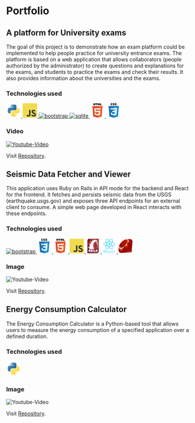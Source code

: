 # Portfolio

## A platform for University exams
The goal of this project is to demonstrate how an exam platform could be implemented to help people practice for university entrance exams. The platform is based on a web application that allows collaborators (people authorized by the administrator) to create questions and explanations for the exams, and students to practice the exams and check their results. It also provides information about the universities and the exams.

### Technologies used
<p align="left"> <a href="https://www.python.org" target="_blank" rel="noreferrer"> <img src="https://raw.githubusercontent.com/devicons/devicon/master/icons/python/python-original.svg" alt="python" width="40" height="40"/> <a href="https://developer.mozilla.org/en-US/docs/Web/JavaScript" target="_blank" rel="noreferrer"> <img src="https://raw.githubusercontent.com/devicons/devicon/master/icons/javascript/javascript-original.svg" alt="javascript" width="40" height="40"/> <a href="https://getbootstrap.com" target="_blank" rel="noreferrer"> <img src="https://cdn.jsdelivr.net/gh/devicons/devicon/icons/bootstrap/bootstrap-original.svg" alt="bootstrap" width="40" height="40"/> <a href="https://www.sqlite.org/" target="_blank" rel="noreferrer"> <img src="https://www.vectorlogo.zone/logos/sqlite/sqlite-icon.svg" alt="sqlite" width="40" height="40"/> </a> <a href="https://www.w3.org/html/" target="_blank" rel="noreferrer"> <img src="https://raw.githubusercontent.com/devicons/devicon/master/icons/html5/html5-original-wordmark.svg" alt="html5" width="40" height="40"/> <a href="https://www.w3schools.com/css/" target="_blank" rel="noreferrer"> <img src="https://raw.githubusercontent.com/devicons/devicon/master/icons/css3/css3-original-wordmark.svg" alt="css3" width="40" height="40"/> </a> </p>

### Video
<a href="https://www.youtube.com/embed/-KkuI7VzIIw" rel="nofollow"><img src="https://drive.google.com/uc?id=1NxCVNCGmzeKqmfpvgEaTLdbD0kwQGj3c" alt="Youtube-Video" style="max-width: 100%;"></a>

Visit [Repository](https://github.com/JhojanL/Portfolio/tree/A-platform-for-university-exams).

## Seismic Data Fetcher and Viewer
This application uses Ruby on Rails in API mode for the backend and React for the frontend. It fetches and persists seismic data from the USGS (earthquake.usgs.gov) and exposes three API endpoints for an external client to consume. A simple web page developed in React interacts with these endpoints.

### Technologies used
<p align="left"> <a href="https://getbootstrap.com" target="_blank" rel="noreferrer"> <img src="https://cdn.jsdelivr.net/gh/devicons/devicon/icons/bootstrap/bootstrap-original.svg" alt="bootstrap" width="40" height="40"/> </a> <a href="https://www.w3schools.com/css/" target="_blank" rel="noreferrer"> <img src="https://raw.githubusercontent.com/devicons/devicon/master/icons/css3/css3-original-wordmark.svg" alt="css3" width="40" height="40"/> </a> <a href="https://www.w3.org/html/" target="_blank" rel="noreferrer"> <img src="https://raw.githubusercontent.com/devicons/devicon/master/icons/html5/html5-original-wordmark.svg" alt="html5" width="40" height="40"/> </a> <a href="https://developer.mozilla.org/en-US/docs/Web/JavaScript" target="_blank" rel="noreferrer"> <img src="https://raw.githubusercontent.com/devicons/devicon/master/icons/javascript/javascript-original.svg" alt="javascript" width="40" height="40"/> </a> <a href="https://rubyonrails.org" target="_blank" rel="noreferrer"> <img src="https://raw.githubusercontent.com/devicons/devicon/master/icons/rails/rails-original-wordmark.svg" alt="rails" width="40" height="40"/> </a> <a href="https://reactjs.org/" target="_blank" rel="noreferrer"> <img src="https://raw.githubusercontent.com/devicons/devicon/master/icons/react/react-original-wordmark.svg" alt="react" width="40" height="40"/> </a> <a href="https://www.ruby-lang.org/en/" target="_blank" rel="noreferrer"> <img src="https://raw.githubusercontent.com/devicons/devicon/master/icons/ruby/ruby-original.svg" alt="ruby" width="40" height="40"/> </a> </p>

### Image
<img src="https://drive.google.com/uc?id=1mlX2DBLB5OcyJV0NYaQtyJw5U11Q9zPU" alt="Youtube-Video" style="max-width: 100%;">

Visit [Repository](https://github.com/JhojanL/USGS_Ruby_React).

## Energy Consumption Calculator
The Energy Consumption Calculator is a Python-based tool that allows users to measure the energy consumption of a specified application over a defined duration.

### Technologies used
<p align="left"> <a href="https://www.python.org" target="_blank" rel="noreferrer"> <img src="https://raw.githubusercontent.com/devicons/devicon/master/icons/python/python-original.svg" alt="python" width="40" height="40"/> </a> </p>

### Image
<img src="https://drive.google.com/uc?id=1smF3xxDv9BY7pe_OCr04w70nZgrcwVnr" alt="Youtube-Video" style="max-width: 100%;">

Visit [Repository](https://github.com/JhojanL/Portfolio/tree/Energy-Consumption-Calculator).
